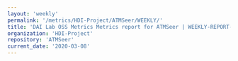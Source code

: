 ```yaml
---
layout: 'weekly'
permalink: '/metrics/HDI-Project/ATMSeer/WEEKLY/'
title: 'DAI Lab OSS Metrics Metrics report for ATMSeer | WEEKLY-REPORT-2020-03-08'
organization: 'HDI-Project'
repository: 'ATMSeer'
current_date: '2020-03-08'
---
```

